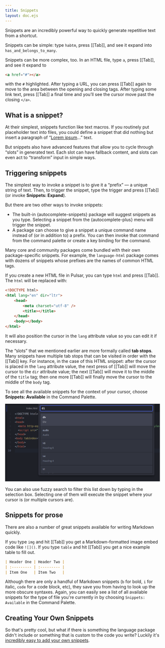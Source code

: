 ```yaml
---
title: Snippets
layout: doc.ejs
---
```


Snippets are an incredibly powerful way to quickly generate repetitive text from a shortcut.

Snippets can be simple: type `habtm`, press [[Tab]], and see it expand into `has_and_belongs_to_many`.

Snippets can be more complex, too. In an HTML file, type `a`, press [[Tab]], and see it expand to

```html
<a href="#"></a>
```

with the `#` highlighted. After typing a URL, you can press [[Tab]] again to move to the area between the opening and closing tags. After typing some link text, press [[Tab]] a final time and you’ll see the cursor move past the closing `</a>`.

## What is a snippet?

At their simplest, snippets function like text macros. If you routinely put placeholder text into files, you could define a snippet that did nothing but insert a paragraph of “[Lorem ipsum](https://en.wikipedia.org/wiki/Lorem_ipsum)…” text.

But snippets also have advanced features that allow you to cycle through “slots” in generated text. Each slot can have fallback content, and slots can even act to “transform” input in simple ways.

## Triggering snippets

The simplest way to invoke a snippet is to give it a “prefix” — a unique string of text. Then, to trigger the snippet, type the trigger and press [[Tab]] (or invoke **Snippets: Expand**).

But there are two other ways to invoke snippets:

* The built-in {autocomplete-snippets} package will suggest snippets as you type. Selecting a snippet from the {autocomplete-plus} menu will trigger the snippet.
* A package can choose to give a snippet a unique command name instead of (or in addition to) a prefix. You can then invoke that command from the command palette or create a key binding for the command.

Many core and community packages come bundled with their own package-specific snippets. For example, the `language-html` package comes with dozens of snippets whose prefixes are the names of common HTML tags.

If you create a new HTML file in Pulsar, you can type `html` and press [[Tab]]. The `html` will be replaced with:

```html
<!DOCTYPE html>
<html lang="en" dir="ltr">
	<head>
		<meta charset="utf-8" />
		<title></title>
	</head>
	<body></body>
</html>
```

It will also position the cursor in the `lang` attribute value so you can edit it if necessary.

The “slots” that we mentioned earlier are more formally called **tab stops**. Many snippets have multiple tab stops that can be visited in order with the [[Tab]] key. For instance, in the case of this HTML snippet: after the cursor is placed in the `lang` attribute value, the next press of [[Tab]] will move the cursor to the `dir` attribute value; the next [[Tab]] will move it to the middle of the `title` tag; then one more [[Tab]] will finally move the cursor to the middle of the `body` tag.

To see all the available snippets for the context of your cursor, choose **Snippets: Available** in the Command Palette.

![View all available snippets](/img/atom/snippets.png "View all available snippets")

You can also use fuzzy search to filter this list down by typing in the selection box. Selecting one of them will execute the snippet where your cursor is (or multiple cursors are).

## Snippets for prose

There are also a number of great snippets available for writing Markdown quickly.

If you type `img` and hit [[Tab]] you get a Markdown-formatted image embed code like `![]()`. If you type `table` and hit [[Tab]] you get a nice example table to fill out.

```markdown
| Header One | Header Two |
| :--------- | :--------- |
| Item One   | Item Two   |
```

Although there are only a handful of Markdown snippets (`b` for bold, `i` for italic, `code` for a code block, etc), they save you from having to look up the more obscure syntaxes. Again, you can easily see a list of all available snippets for the type of file you're currently in by choosing `Snippets: Available` in the Command Palette.

## Creating Your Own Snippets

So that's pretty cool, but what if there is something the language package didn't include or something that is custom to the code you write? Luckily it's [incredibly easy to add your own snippets](/customizing-pulsar/creating-your-own-snippets).
